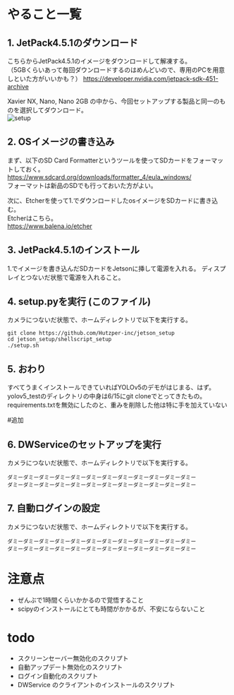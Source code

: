 # やること一覧
## 1. JetPack4.5.1のダウンロード
こちらからJetPack4.5.1のイメージをダウンロードして解凍する。  
（5GBくらいあって毎回ダウンロードするのはめんどいので、専用のPCを用意しといた方がいいかも？）
https://developer.nvidia.com/jetpack-sdk-451-archive

Xavier NX, Nano, Nano 2GB の中から、今回セットアップする製品と同一のものを選択してダウンロード。  
![setup](https://user-images.githubusercontent.com/60293562/134911421-9a1ecf7c-feb5-41cd-9d3a-d7ef6e44a2c2.png)


## 2. OSイメージの書き込み
まず、以下のSD Card Formatterというツールを使ってSDカードをフォーマットしておく。  
https://www.sdcard.org/downloads/formatter_4/eula_windows/  
フォーマットは新品のSDでも行っておいた方がよい。

次に、Etcherを使って1.でダウンロードしたosイメージをSDカードに書き込む。   
Etcherはこちら。  
https://www.balena.io/etcher

## 3. JetPack4.5.1のインストール
1.でイメージを書き込んだSDカードをJetsonに挿して電源を入れる。
ディスプレイとつないだ状態で電源を入れること。

## 4. setup.pyを実行 (このファイル)
カメラにつないだ状態で、ホームディレクトリで以下を実行する。
```
git clone https://github.com/Hutzper-inc/jetson_setup
cd jetson_setup/shellscript_setup
./setup.sh
```

## 5. おわり
すべてうまくインストールできていればYOLOv5のデモがはじまる、はず。  
yolov5_testのディレクトリの中身は6/15にgit cloneでとってきたもの。  
requirements.txtを無効にしたのと、重みを削除した他は特に手を加えていない

#追加
## 6. DWServiceのセットアップを実行
カメラにつないだ状態で、ホームディレクトリで以下を実行する。
```
ダミーダミーダミーダミーダミーダミーダミーダミーダミーダミーダミーダミー
ダミーダミーダミーダミーダミーダミーダミーダミーダミーダミーダミーダミー

```

## 7. 自動ログインの設定
カメラにつないだ状態で、ホームディレクトリで以下を実行する。
```
ダミーダミーダミーダミーダミーダミーダミーダミーダミーダミーダミーダミー
ダミーダミーダミーダミーダミーダミーダミーダミーダミーダミーダミーダミー

```

# 注意点
* ぜんぶで1時間くらいかかるので覚悟すること
* scipyのインストールにとても時間がかかるが、不安にならないこと

# todo
* スクリーンセーバー無効化のスクリプト
* 自動アップデート無効化のスクリプト
* ログイン自動化のスクリプト
* DWService のクライアントのインストールのスクリプト
